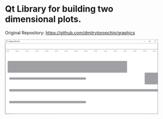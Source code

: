 Qt Library for building two dimensional plots.
================================================

Original Repository: https://github.com/dmitrytoropchin/graphics

![screenshot](https://github.com/Qt-Widgets/graphics-task-timeline-date-time-graph/blob/master/Screenshot.PNG)

